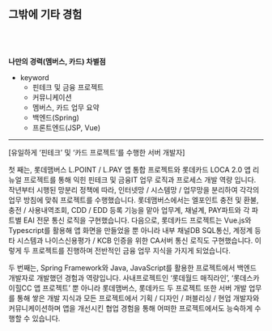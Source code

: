 ## 그밖에 기타 경험
\
\
\
**나만의 경력(멤버스, 카드) 차별점**

-   keyword
    -   핀테크 및 금융 프로젝트
    -   커뮤니케이션
    -   멤버스, 카드 업무 요약
    -   백엔드(Spring)
    -   프론트엔드(JSP, Vue)

<hr/>
[유일하게 ‘핀테크’ 및 ‘카드 프로젝트’를 수행한 서버 개발자] 

첫 째는, 롯데맴버스 L.POINT / L.PAY 앱 통합 프로젝트와 롯데카드 LOCA 2.0 앱 리뉴얼 프로젝트를 통해 익힌 핀테크 및 금융IT 업무 로직과 프로세스 개발 역량 입니다. 작년부터 시행된 망분리 정책에 따라, 인터넷망 / 시스템망 / 업무망을 분리하여 각각의 업무 방침에 맞춰 프로젝트를 수행했습니다. 롯데맴버스에서는 엘포인트 충전 및 환불, 충전 / 사용내역조회, CDD / EDD 등록 기능을 맡아 업무계, 채널계, PAY파트와 각 파트별 EAI 전문 통신 로직을 구현했습니다. 다음으로, 롯데카드 프로젝트는 Vue.js와 Typescript를 활용해 앱 화면을 만들었을 뿐 아니라 내부 채널DB SQL통신, 계정계 등 타 시스템과 나이스신용평가 / KCB 인증을 위한 CA서버 통신 로직도 구현했습니다. 이렇게 두 프로젝트를 진행하며 전반적인 금융 업무 지식을 가지게 되었습니다.

두 번째는, Spring Framework와 Java, JavaScript를 활용한 프로젝트에서 백엔드 개발자로 개발했던 경험과 역량입니다. 사내프로젝트인 ‘롯데월드 매직라인’, ‘롯데스카이힐CC 앱 프로젝트’ 뿐 아니라 롯데맴버스, 롯데카드 두 프로젝트 또한 서버 개발 업무를 통해 쌓은 개발 지식과 모든 프로젝트에서 기획 / 디자인 / 퍼블리싱 / 현업 개발자와 커뮤니케이션하며 앱을 개선시킨 협업 경험을 통해 어떠한 프로젝트에서도 능숙하게 수행할 수 있습니다.